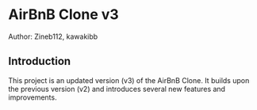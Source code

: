 # AirBnB Clone v3

Author: Zineb112, kawakibb

## Introduction
This project is an updated version (v3) of the AirBnB Clone. It builds upon the previous version (v2) and introduces several new features and improvements.
